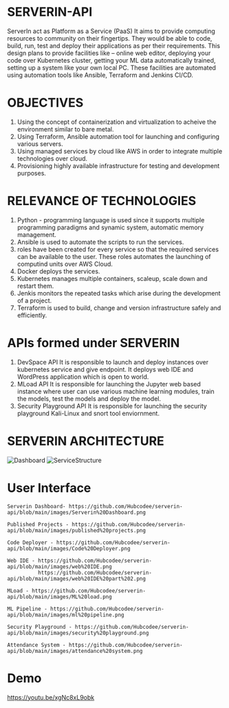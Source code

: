 # SERVERIN-API
 ServerIn act as Platform as a Service (PaaS)
 It aims to provide computing resources to community on their fingertips. 
 They would be able to code, build, run, test and deploy their applications as per their requirements. 
 This design plans to provide facilities like – online web editor, deploying your code over Kubernetes cluster, getting your ML data automatically trained, setting up a system like your own local PC. 
 These facilities are automated using automation tools like Ansible, Terraform and Jenkins CI/CD.
 
 # OBJECTIVES
 1. Using the concept of containerization and virtualization to acheive the environment similar to bare metal.
 2. Using Terraform, Ansible automation tool for launching and configuring various servers.
 3. Using managed services by cloud like AWS in order to integrate multiple technologies over cloud.
 4. Provisioning highly available infrastructure for testing and development purposes.
 
 # RELEVANCE OF TECHNOLOGIES 
 1. Python - programming language is used since it supports multiple programming paradigms and synamic system, automatic memory management. 
 2. Ansible is used to automate the scripts to run the services.
 3. roles have been created for every service so that the required services can be available to the user. These roles automates the launching of computind units over AWS Cloud.
 4. Docker deploys the services.
 5. Kubernetes manages multiple containers, scaleup, scale down and restart them.
 6. Jenkis monitors the repeated tasks which arise during the development of a project.
 7. Terraform is used to build, change and version infrastructure safely and efficiently.
 
# APIs formed under SERVERIN
 1. DevSpace API 
      It is responsible to launch and deploy instances over kubernetes service and give endpoint.
      It deploys web IDE and WordPress application which is open to world.
 2. MLoad API
      It is responsible for launching the Jupyter web based instance where user can use various machine learning modules, train the models, test the models and deploy the model. 
 3. Security Playground API
      It is responsible for launching the security playground Kali-Linux and snort tool enviornment.

# SERVERIN ARCHITECTURE
![Dashboard](/serverin-api/blob/main/images/Serverin%20Dashboard.png)
![ServiceStructure](/serverin-api/blob/main/images/Internal%20Serverin%20Service%20Strcuture.png)

    
    
    
# User Interface
    Serverin Dashboard- https://github.com/Hubcodee/serverin-api/blob/main/images/Serverin%20Dashboard.png
    
    Published Projects - https://github.com/Hubcodee/serverin-api/blob/main/images/published%20projects.png
    
    Code Deployer - https://github.com/Hubcodee/serverin-api/blob/main/images/Code%20Deployer.png
    
    Web IDE - https://github.com/Hubcodee/serverin-api/blob/main/images/web%20IDE.png
              https://github.com/Hubcodee/serverin-api/blob/main/images/web%20IDE%20part%202.png
              
    MLoad - https://github.com/Hubcodee/serverin-api/blob/main/images/ML%20load.png
    
    ML Pipeline - https://github.com/Hubcodee/serverin-api/blob/main/images/ml%20pipeline.png
    
    Security Playground - https://github.com/Hubcodee/serverin-api/blob/main/images/security%20playground.png
    
    Attendance System - https://github.com/Hubcodee/serverin-api/blob/main/images/attendance%20system.png
    
# Demo
https://youtu.be/xgNc8xL9obk
    
    


    

      
      

 

